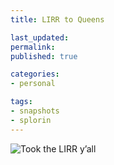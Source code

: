 ```yaml
---
title: LIRR to Queens

last_updated: 
permalink: 
published: true

categories:
- personal

tags:
- snapshots
- splorin
---
```


![Took the LIRR y’all](/assets/images/2013-07-21-lirr.jpg)
